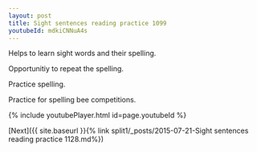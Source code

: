 ```yaml
---
layout: post
title: Sight sentences reading practice 1099
youtubeId: mdkiCNNuA4s
---
```

 
 
Helps to learn sight words and their spelling.

Opportunitiy to repeat the spelling. 

Practice spelling. 
 
Practice for spelling bee competitions. 
 
{% include youtubePlayer.html id=page.youtubeId %}
 
 

[Next]({{ site.baseurl }}{% link  split1/_posts/2015-07-21-Sight sentences reading practice 1128.md%})
 
